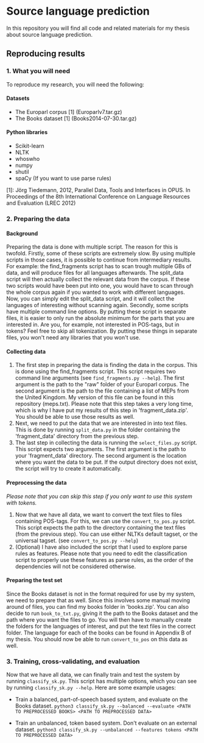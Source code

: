 # Source language prediction

In this repository you will find all code and related materials for my thesis about source language prediction.

## Reproducing results
### 1. What you will need
To reproduce my research, you will need the following:

#### Datasets
 * The Europarl corpus [1] (Europarlv7.tar.gz)
 * The Books dataset [1] (Books2014-07-30.tar.gz)

#### Python libraries
 * Scikit-learn
 * NLTK
 * whoswho
 * numpy
 * shutil
 * spaCy (If you want to use parse rules)
 
[1]: Jörg Tiedemann, 2012, Parallel Data, Tools and Interfaces in OPUS. In Proceedings of the 8th International Conference on Language Resources and Evaluation (LREC 2012)

### 2. Preparing the data

#### Background
Preparing the data is done with multiple script. The reason for this is twofold.
Firstly, some of these scripts are extremely slow. By using multiple scripts in those cases, it is possible to continue from intermediary results. For example: the find_fragments script has to scan trough multiple GBs of data, and will produce files for all languages afterwards. The split_data script will then actually collect the relevant data from the corpus. If these two scripts would have been put into one, you would have to scan through the whole corpus again if you wanted to work with different languages. Now, you can simply edit the split_data script, and it will collect the languages of interesting without scanning again.
Secondly, some scripts have multiple command line options. By putting these script in separate files, it is easier to only run the absolute minimum for the parts that you are interested in. Are you, for example, not interested in POS-tags, but in tokens? Feel free to skip all tokenization. By putting these things in separate files, you won't need any libraries that you won't use.

#### Collecting data
1. The first step in preparing the data is finding the data in the corpus. This is done using the find_fragments script. This script requires two command line arguments (see `find_fragments.py --help`). The first argument is the path to the "raw" folder of your Europarl corpus. The second argument is the path to the file containing a list of MEPs from the United Kingdom. My version of this file can be found in this repository (meps.txt). Please note that this step takes a very long time, which is why I have put my results of this step in 'fragment_data.zip'. You should be able to use those results as well.
2. Next, we need to put the data that we are interested in into text files. This is done by running `split_data.py` in the folder containing the 'fragment_data' directory from the previous step.
3. The last step in collecting the data is running the `select_files.py` script. This script expects two arguments. The first argument is the path to your 'fragment_data' directory. The second argument is the location where you want the data to be put. If the output directory does not exist, the script will try to create it automatically.

#### Preprocessing the data
_Please note that you can skip this step if you only want to use this system with tokens._
1. Now that we have all data, we want to convert the text files to files containing POS-tags. For this, we can use the `convert_to_pos.py` script. This script expects the path to the directory containing the text files (from the previous step). You can use either NLTKs default tagset, or the universal tagset. (see `convert_to_pos.py --help`)
2. (Optional) I have also included the script that I used to explore parse rules as features. Please note that you need to edit the classification script to properly use these features as parse rules, as the order of the dependencies will not be considered otherwise.

#### Preparing the test set
Since the Books dataset is not in the format required for use by my system, we need to prepare that as well. Since this involves some manual moving around of files, you can find my books folder in 'books.zip'. You can also decide to run `book_to_txt.py`, giving it the path to the Books dataset and the path where you want the files to go. You will then have to manually create the folders for the languages of interest, and put the text files in the correct folder. The language for each of the books can be found in Appendix B of my thesis. You should now be able to run `convert_to_pos` on this data as well.

### 3. Training, cross-validating, and evaluation
Now that we have all data, we can finally train and test the system by running `classify_sk.py`. This script has multiple options, which you can see by running `classify_sk.py --help`. Here are some example usages:

 * Train a balanced, part-of-speech based system, and evaluate on the Books dataset.
`python3 classify_sk.py --balanced --evaluate <PATH TO PREPROCESSED BOOKS> <PATH TO PREPROCESSED DATA>`

 * Train an unbalanced, token based system. Don't evaluate on an external dataset.
`python3 classify_sk.py --unbalanced --features tokens <PATH TO PREPROCESSED DATA>`
